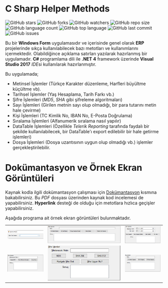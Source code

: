 # C Sharp Helper Methods

![GitHub stars](https://img.shields.io/github/stars/coderserdar/CSharpHelperMethods?style=social) ![GitHub forks](https://img.shields.io/github/forks/coderserdar/CSharpHelperMethods?style=social) ![GitHub watchers](https://img.shields.io/github/watchers/coderserdar/CSharpHelperMethods?style=social) ![GitHub repo size](https://img.shields.io/github/repo-size/coderserdar/CSharpHelperMethods?style=plastic) ![GitHub language count](https://img.shields.io/github/languages/count/coderserdar/CSharpHelperMethods?style=plastic) ![GitHub top language](https://img.shields.io/github/languages/top/coderserdar/CSharpHelperMethods?style=plastic) ![GitHub last commit](https://img.shields.io/github/last-commit/coderserdar/CSharpHelperMethods?color=red&style=plastic) ![GitHub issues](https://img.shields.io/github/issues/coderserdar/CSharpHelperMethods)

Bu bir **Windows Form** uygulamasıdır ve içerisinde genel olarak **ERP** projelerinde sıkça kullanılabilecek bazı metotları ve kullanımlarını içermektedir.
Olabildiğince açıklama satırları yazılarak hazırlanmış bir uygulamadır.
**C#** programlama dili ile **.NET 4** framework üzerinde **Visual Studio 2017** *IDE*si kullanılarak hazırlanmıştır. 

Bu uygulamada;

 - Metinsel İşlemler (Türkçe Karakter düzenleme, Harfleri büyültme küçültme vb).
 - Tarihsel İşlemler (Yaş Hesaplama, Tarih Farkı vb.)
 - Şifre İşlemleri (*MD5*, *SHA* gibi şifreleme algoritmaları)
 - Sayı İşlemleri (Girilen metnin sayı olup olmadığı, bir para tutarını metin hale çevirme)
 - Kişi İşlemleri (TC Kimlik No, IBAN No, E-Posta Doğrulama)
 - Sıralama İşlemleri (Alfanumerik sıralama nasıl yapılır)
 - DataTable İşlemleri (Özellikle *Telerik Reporting* tarafında faydalı bir şekilde kullanılabilecek, bir DataTable'ı export edilebilir bir hale getirme işlemleri)
 - Dosya İşlemleri (Dosya uzantısının uygun olup olmadığı vb.) işlemler gerçekleştirilebilir.
	
# Dokümantasyon ve Örnek Ekran Görüntüleri

Kaynak kodla ilgili dokümantasyon çalışması için [Dokümantasyon](https://github.com/coderserdar/CSharpHelperMethods/blob/main/Documentation/CSharpHelperMethods.pdf) kısmına bakabilirsiniz. Bu *PDF* dosyası üzerinden kaynak kod incelemesi de yapabilirsiniz. **Hyperlink** desteği de olduğu için metotlara hızlıca geçişler yapabilirsiniz. 

Aşağıda programa ait örnek ekran görüntüleri bulunmaktadır.

<table>
   <tr>
      <td><img src="https://github.com/coderserdar/CSharpHelperMethods/blob/main/Screenshots/App_Screens_11.png?raw=true"></td>
      <td><img src="https://github.com/coderserdar/CSharpHelperMethods/blob/main/Screenshots/App_Screens_12.png?raw=true"></td>
      <td><img src="https://github.com/coderserdar/CSharpHelperMethods/blob/main/Screenshots/App_Screens_13.png?raw=true"></td>
   </tr>
   <tr>
      <td><img src="https://github.com/coderserdar/CSharpHelperMethods/blob/main/Screenshots/App_Screens_14.png?raw=true"></td>
      <td><img src="https://github.com/coderserdar/CSharpHelperMethods/blob/main/Screenshots/App_Screens_15.png?raw=true"></td>
      <td><img src="https://github.com/coderserdar/CSharpHelperMethods/blob/main/Screenshots/App_Screens_16.png?raw=true"></td>
   </tr>
</table>
